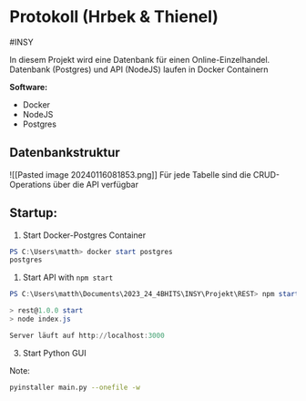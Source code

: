 # Protokoll (Hrbek & Thienel)
#INSY 

In diesem Projekt wird eine Datenbank für einen Online-Einzelhandel. Datenbank (Postgres) und API (NodeJS) laufen in Docker Containern

**Software:**
- Docker
- NodeJS
- Postgres

## Datenbankstruktur
![[Pasted image 20240116081853.png]]
Für jede Tabelle sind die CRUD-Operations über die API verfügbar
## Startup:

1. Start Docker-Postgres Container
```powershell
PS C:\Users\matth> docker start postgres
postgres
```
1. Start API with `npm start`
```powershell
PS C:\Users\matth\Documents\2023_24_4BHITS\INSY\Projekt\REST> npm start

> rest@1.0.0 start
> node index.js

Server läuft auf http://localhost:3000
```
3. Start Python GUI

Note:
```bash
pyinstaller main.py --onefile -w
```